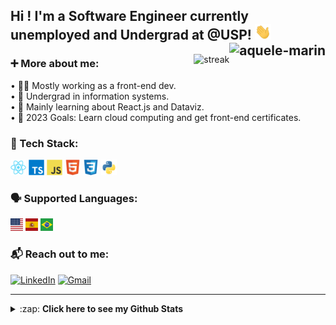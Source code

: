 <h2 align="left"> 
   Hi ! I'm a Software Engineer currently unemployed and Undergrad at @USP! <img src="https://github.com/ABSphreak/ABSphreak/blob/master/gifs/Hi.gif" height="25px">
   <img align="right" vertical-align="center" src="https://komarev.com/ghpvc/?username=aquele-marin" alt="aquele-marin" />
</h2>

<img align="right" alt="streak" src="http://github-readme-streak-stats.herokuapp.com?user=aquele-marin&hide_border=true"/>

### ➕ More about me:

• 👨‍💻 Mostly working as a front-end dev. <br>
• 🔬 Undergrad in information systems.<br>
• 🌱 Mainly learning about React.js and Dataviz. <br>
• 🥅 2023 Goals: Learn cloud computing and get front-end certificates.

### 🧰 Tech Stack:

<p align="left">
   <img src="https://raw.githubusercontent.com/devicons/devicon/master/icons/react/react-original.svg" alt="react" width="25" height="25"/>
   <img src="https://raw.githubusercontent.com/devicons/devicon/master/icons/typescript/typescript-original.svg" alt="typescript" width="25" height="25"/>
   <img src="https://raw.githubusercontent.com/devicons/devicon/master/icons/javascript/javascript-original.svg" alt="javascript" width="25" height="25"/>
   <img src="https://raw.githubusercontent.com/devicons/devicon/master/icons/html5/html5-original.svg" alt="html5"  width="25" height="25"/>
   <img src="https://raw.githubusercontent.com/devicons/devicon/master/icons/css3/css3-original.svg" alt="css3"  width="25" height="25"/>
   <img src="https://github.com/devicons/devicon/blob/master/icons/python/python-original.svg" alt="vue" width="25" height="25"/>
</p>

### 🗣️ Supported Languages:

<p>
<img src="https://github.com/lipis/flag-icons/blob/main/flags/1x1/us.svg" alt="us" width="20" height="20"/> 
<img src="https://github.com/lipis/flag-icons/blob/main/flags/1x1/es.svg" alt="es" width="20" height="20"/> 
<img src="https://github.com/lipis/flag-icons/blob/main/flags/1x1/br.svg" alt="es" width="20" height="20"/> 
</p>

### 📬 Reach out to me:

[![LinkedIn](https://img.shields.io/badge/linkedin-%230077B5.svg?style=for-the-badge&logo=linkedin&logoColor=white)](https://www.linkedin.com/in/gabriel-marin-69499517b/)
[![Gmail](https://img.shields.io/badge/Gmail-D14836?style=for-the-badge&logo=gmail&logoColor=white)](mailto:gabrielvbmarin21@gmail.com)

<!-- [![ResearchGate](https://img.shields.io/badge/ResearchGate-00CCBB?style=for-the-badge&logo=ResearchGate&logoColor=white)](https://www.researchgate.net/profile/Pedro-Kenzo-Muramatsu-Carmo) -->

<hr>
<details>
   <summary>:zap: <strong> Click here to see my Github Stats</strong> </summary>
   <img align="left" alt="aquele-marin's Github Stats" src="https://github-readme-stats.vercel.app/api?username=aquele-marin&show_icons=true&hide_border=true" />
   <img align="right" alt="favourite langs" src="https://github-readme-stats.vercel.app/api/top-langs/?username=aquele-marin&language=compact&hide_border=true" />
</details>
